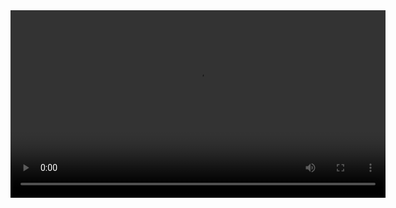 <video width="600" controls>
  <source src="./eventmanagement.mp4" type="video/mp4">
  Your browser does not support the video tag.
</video>
